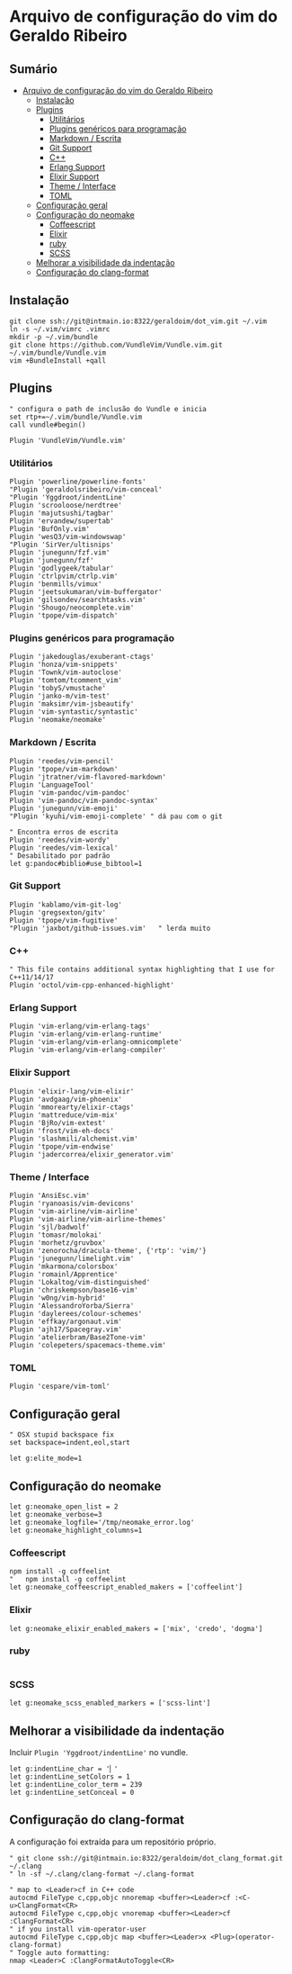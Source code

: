 [//]: <> (Documentação gerada com intmain_docmd)
# Arquivo de configuração do vim do Geraldo Ribeiro

## Sumário

* [Arquivo de configuração do vim do Geraldo Ribeiro](#arquivo-de-configuração-do-vim-do-geraldo-ribeiro)
  * [Instalação](#instalação)
  * [Plugins](#plugins)
      * [Utilitários](#utilitários)
      * [Plugins genéricos para programação](#plugins-genéricos-para-programação)
      * [Markdown / Escrita](#markdown-/-escrita)
      * [Git Support](#git-support)
      * [C++](#c++)
      * [Erlang Support](#erlang-support)
      * [Elixir Support ](#elixir-support-)
      * [Theme / Interface](#theme-/-interface)
      * [TOML](#toml)
  * [Configuração geral](#configuração-geral)
  * [Configuração do neomake](#configuração-do-neomake)
      * [Coffeescript](#coffeescript)
      * [Elixir](#elixir)
      * [ruby ](#ruby-)
      * [SCSS](#scss)
  * [Melhorar a visibilidade da indentação](#melhorar-a-visibilidade-da-indentação)
  * [Configuração do clang-format](#configuração-do-clang-format)


## Instalação
```
git clone ssh://git@intmain.io:8322/geraldoim/dot_vim.git ~/.vim
ln -s ~/.vim/vimrc .vimrc
mkdir -p ~/.vim/bundle
git clone https://github.com/VundleVim/Vundle.vim.git ~/.vim/bundle/Vundle.vim
vim +BundleInstall +qall
```
## Plugins

```vim
" configura o path de inclusão do Vundle e inicia
set rtp+=~/.vim/bundle/Vundle.vim
call vundle#begin()

Plugin 'VundleVim/Vundle.vim'
```

### Utilitários

```vim
Plugin 'powerline/powerline-fonts'
"Plugin 'geraldolsribeiro/vim-conceal'
"Plugin 'Yggdroot/indentLine'
Plugin 'scrooloose/nerdtree'
Plugin 'majutsushi/tagbar'
Plugin 'ervandew/supertab'
Plugin 'BufOnly.vim'
Plugin 'wesQ3/vim-windowswap'
"Plugin 'SirVer/ultisnips'
Plugin 'junegunn/fzf.vim'
Plugin 'junegunn/fzf'
Plugin 'godlygeek/tabular'
Plugin 'ctrlpvim/ctrlp.vim'
Plugin 'benmills/vimux'
Plugin 'jeetsukumaran/vim-buffergator'
Plugin 'gilsondev/searchtasks.vim'
Plugin 'Shougo/neocomplete.vim'
Plugin 'tpope/vim-dispatch'
```

### Plugins genéricos para programação

```vim
Plugin 'jakedouglas/exuberant-ctags'
Plugin 'honza/vim-snippets'
Plugin 'Townk/vim-autoclose'
Plugin 'tomtom/tcomment_vim'
Plugin 'tobyS/vmustache'
Plugin 'janko-m/vim-test'
Plugin 'maksimr/vim-jsbeautify'
Plugin 'vim-syntastic/syntastic'
Plugin 'neomake/neomake'
```

### Markdown / Escrita

```vim
Plugin 'reedes/vim-pencil'
Plugin 'tpope/vim-markdown'
Plugin 'jtratner/vim-flavored-markdown'
Plugin 'LanguageTool'
Plugin 'vim-pandoc/vim-pandoc'
Plugin 'vim-pandoc/vim-pandoc-syntax'
Plugin 'junegunn/vim-emoji'
"Plugin 'kyuhi/vim-emoji-complete' " dá pau com o git

" Encontra erros de escrita
Plugin 'reedes/vim-wordy'
Plugin 'reedes/vim-lexical'
" Desabilitado por padrão
let g:pandoc#biblio#use_bibtool=1
```

### Git Support

```vim
Plugin 'kablamo/vim-git-log'
Plugin 'gregsexton/gitv'
Plugin 'tpope/vim-fugitive'
"Plugin 'jaxbot/github-issues.vim'   " lerda muito
```

### C++

```vim
" This file contains additional syntax highlighting that I use for C++11/14/17
Plugin 'octol/vim-cpp-enhanced-highlight'
```

### Erlang Support

```vim
Plugin 'vim-erlang/vim-erlang-tags'
Plugin 'vim-erlang/vim-erlang-runtime'
Plugin 'vim-erlang/vim-erlang-omnicomplete'
Plugin 'vim-erlang/vim-erlang-compiler'
```

### Elixir Support 

```vim
Plugin 'elixir-lang/vim-elixir'
Plugin 'avdgaag/vim-phoenix'
Plugin 'mmorearty/elixir-ctags'
Plugin 'mattreduce/vim-mix'
Plugin 'BjRo/vim-extest'
Plugin 'frost/vim-eh-docs'
Plugin 'slashmili/alchemist.vim'
Plugin 'tpope/vim-endwise'
Plugin 'jadercorrea/elixir_generator.vim'
```

### Theme / Interface

```vim
Plugin 'AnsiEsc.vim'
Plugin 'ryanoasis/vim-devicons'
Plugin 'vim-airline/vim-airline'
Plugin 'vim-airline/vim-airline-themes'
Plugin 'sjl/badwolf'
Plugin 'tomasr/molokai'
Plugin 'morhetz/gruvbox'
Plugin 'zenorocha/dracula-theme', {'rtp': 'vim/'}
Plugin 'junegunn/limelight.vim'
Plugin 'mkarmona/colorsbox'
Plugin 'romainl/Apprentice'
Plugin 'Lokaltog/vim-distinguished'
Plugin 'chriskempson/base16-vim'
Plugin 'w0ng/vim-hybrid'
Plugin 'AlessandroYorba/Sierra'
Plugin 'daylerees/colour-schemes'
Plugin 'effkay/argonaut.vim'
Plugin 'ajh17/Spacegray.vim'
Plugin 'atelierbram/Base2Tone-vim'
Plugin 'colepeters/spacemacs-theme.vim'
```

### TOML

```vim
Plugin 'cespare/vim-toml'
```

## Configuração geral

```vim
" OSX stupid backspace fix
set backspace=indent,eol,start

let g:elite_mode=1
```

## Configuração do neomake

```vim
let g:neomake_open_list = 2
let g:neomake_verbose=3
let g:neomake_logfile='/tmp/neomake_error.log'
let g:neomake_highlight_columns=1
```

### Coffeescript

```vim
npm install -g coffeelint
"   npm install -g coffeelint
let g:neomake_coffeescript_enabled_makers = ['coffeelint']
```

### Elixir

```vim
let g:neomake_elixir_enabled_makers = ['mix', 'credo', 'dogma']
```

### ruby 

```vim

```

### SCSS

```vim
let g:neomake_scss_enabled_markers = ['scss-lint']
```

## Melhorar a visibilidade da indentação
Incluir `Plugin 'Yggdroot/indentLine'` no vundle.

```vim
let g:indentLine_char = '▏'
let g:indentLine_setColors = 1
let g:indentLine_color_term = 239
let g:indentLine_setConceal = 0
```

## Configuração do clang-format
A configuração foi extraída para um repositório próprio.

```vim
" git clone ssh://git@intmain.io:8322/geraldoim/dot_clang_format.git ~/.clang
" ln -sf ~/.clang/clang-format ~/.clang-format

" map to <Leader>cf in C++ code
autocmd FileType c,cpp,objc nnoremap <buffer><Leader>cf :<C-u>ClangFormat<CR>
autocmd FileType c,cpp,objc vnoremap <buffer><Leader>cf :ClangFormat<CR>
" if you install vim-operator-user
autocmd FileType c,cpp,objc map <buffer><Leader>x <Plug>(operator-clang-format)
" Toggle auto formatting:
nmap <Leader>C :ClangFormatAutoToggle<CR>
```

